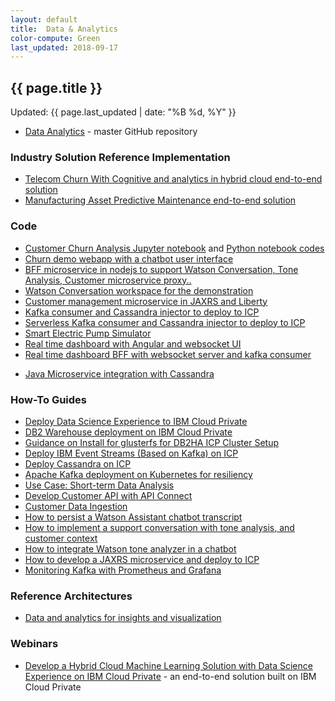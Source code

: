 ```yaml
---
layout: default
title:  Data & Analytics
color-compute: Green
last_updated: 2018-09-17
---
```


## {{ page.title }}

Updated: {{ page.last_updated | date: "%B %d, %Y" }}

- [Data Analytics](https://github.com/ibm-cloud-architecture/refarch-analytics) - master GitHub repository

### Industry Solution Reference Implementation
  - [Telecom Churn With Cognitive and analytics in hybrid cloud end-to-end solution](https://github.com/ibm-cloud-architecture/refarch-cognitive-analytics)
  - [Manufacturing Asset Predictive Maintenance end-to-end solution](https://github.com/ibm-cloud-architecture/refarch-asset-analytics)

### Code 
- [Customer Churn Analysis Jupyter notebook](https://github.com/ibm-cloud-architecture/refarch-cognitive-analytics/blob/master/docs/ml/CustomerChurnAnalysisDSXICP.md) and [Python notebook codes](https://github.com/ibm-cloud-architecture/refarch-cognitive-analytics/blob/master/src/dsx)
- [Churn demo webapp with a chatbot user interface](https://github.com/ibm-cloud-architecture/refarch-cognitive-analytics/tree/master/src/client)
- [BFF microservice in nodejs to support Watson Conversation, Tone Analysis, Customer microservice proxy..](https://github.com/ibm-cloud-architecture/refarch-cognitive-analytics/tree/master/src/server)
- [Watson Conversation workspace for the demonstration](https://github.com/ibm-cloud-architecture/refarch-cognitive-analytics/tree/master/src/wcs)
- [Customer management microservice in JAXRS and Liberty](https://github.com/ibm-cloud-architecture/refarch-integration-services)
- [Kafka consumer and Cassandra injector to deploy to ICP](https://github.com/ibm-cloud-architecture/refarch-asset-analytics/tree/master/asset-consumer)
- [Serverless Kafka consumer and Cassandra injector to deploy to ICP](https://github.com/ibm-cloud-architecture/refarch-asset-analytics/tree/master/asset-consumer-function)
- [Smart Electric Pump Simulator](https://github.com/ibm-cloud-architecture/refarch-asset-analytics/tree/master/asset-event-producer)
- [Real time dashboard with Angular and websocket UI](https://github.com/ibm-cloud-architecture/refarch-asset-analytics/tree/master/asset-dashboard-ui)
- [Real time dashboard BFF with websocket server and kafka consumer](https://github.com/ibm-cloud-architecture/refarch-asset-analytics/tree/master/asset-dashboard-bff)
<!-- - [Asset manager microservice as access layer on top of Cassandra using Springboot](https://github.com/ibm-cloud-architecture/refarch-asset-analytics/tree/master/asset-mgr-ms) -->
- [Java Microservice integration with Cassandra](https://github.com/ibm-cloud-architecture/refarch-asset-manager-microservice)

### How-To Guides
- [Deploy Data Science Experience to IBM Cloud Private](https://github.com/ibm-cloud-architecture/refarch-analytics/tree/master/docs/ICP)
- [DB2 Warehouse deployment on IBM Cloud Private](https://github.com/ibm-cloud-architecture/refarch-analytics/tree/master/docs/db2warehouse)
- [Guidance on Install for glusterfs for DB2HA ICP Cluster Setup](https://github.com/ibm-cloud-architecture/refarch-privatecloud/blob/master/Resiliency/Configure_HA_ICP_cluster.md)
- [Deploy IBM Event Streams (Based on Kafka) on ICP](https://github.com/ibm-cloud-architecture/refarch-eda/blob/master/docs/deployments/eventstreams/README.md)
- [Deploy Cassandra on ICP](https://github.com/ibm-cloud-architecture/refarch-asset-analytics/blob/master/docs/cassandra/readme.md#deployment-on-icp)
- [Apache Kafka deployment on Kubernetes for resiliency](https://ibm-cloud-architecture.github.io/refarch-eda/deployments/kafka/)
- [Use Case: Short-term Data Analysis](https://github.com/ibm-cloud-architecture/refarch-analytics/tree/master/docs/taxi_scenario)
- [Develop Customer API with API Connect](https://github.com/ibm-cloud-architecture/refarch-cognitive-analytics/blob/master/docs/apim/README.md)
- [Customer Data Ingestion](https://github.com/ibm-cloud-architecture/refarch-cognitive-analytics/blob/master/docs/apim/README.md)
- [How to persist a Watson Assistant chatbot transcript](https://github.com/ibm-cloud-architecture/refarch-cognitive-analytics/blob/master/docs/persist/chattranscripts.md)
- [How to implement a support conversation with tone analysis, and customer context](https://github.com/ibm-cloud-architecture/refarch-cognitive-analytics/blob/master/docs/wcs)
- [How to integrate Watson tone analyzer in a chatbot](https://github.com/ibm-cloud-architecture/refarch-cognitive-analytics/blob/master/docs/w-tone-analyzer.md)
- [How to develop a JAXRS microservice and deploy to ICP](https://github.com/ibm-cloud-architecture/refarch-integration-services)
- [Monitoring Kafka with Prometheus and Grafana](https://github.com/ibm-cloud-architecture/refarch-eda/blob/master/docs/kafka/monitoring.md)


### Reference Architectures

- [Data and analytics for insights and visualization](https://www.ibm.com/cloud/garage/architectures/dataAnalyticsArchitecture)


### Webinars

- [Develop a Hybrid Cloud Machine Learning Solution with Data Science Experience on IBM Cloud Private](https://github.com/ibm-cloud-architecture/refarch-analytics/blob/master/7977_v3.pdf) - an end-to-end solution built on IBM Cloud Private
